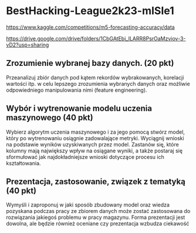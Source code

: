 # BestHacking-League2k23-mISIe1

https://www.kaggle.com/competitions/m5-forecasting-accuracy/data

https://drive.google.com/drive/folders/1CbGAtEbi_ILARR8PsrOaMzviov-3-vD2?usp=sharing

## Zrozumienie wybranej bazy danych. (20 pkt)
Przeanalizuj zbiór danych pod kątem rekordów wybrakowanych, korelacji wartości itp. w celu
lepszego zrozumienia wybranych danych oraz możliwie odpowiedniego manipulowania nimi
(feature engineering).
## Wybór i wytrenowanie modelu uczenia maszynowego (40 pkt)
Wybierz algorytm uczenia maszynowego i za jego pomocą stwórz model, który po
wytrenowaniu osiągnie zadowalające metryki. Wyciągnij wnioski na podstawie wyników
uzyskiwanych przez model. Zastanów się, które kolumny mają największy wpływ na
osiągane wyniki, a także postaraj się sformułować jak najdokładniejsze wnioski dotyczące
procesu ich kształtowania.
## Prezentacja, zastosowanie, związek z tematyką (40 pkt)
Wymyśli i zaproponuj w jaki sposób zbudowany model oraz wiedza pozyskana podczas
pracy ze zbiorem danych może zostać zastosowana do rozwiązania jakiegoś problemu w
pracy magazynu. Forma prezentacji jest dowolna, ale będzie również oceniane czy
prezentacja wzbudza ciekawość
